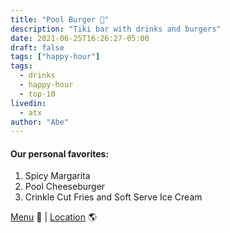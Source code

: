 ```yaml
---
title: "Pool Burger 🍹"
description: "Tiki bar with drinks and burgers"
date: 2021-06-25T16:26:27-05:00
draft: false
tags: ["happy-hour"]
tags:
  - drinks
  - happy-hour
  - top-10
livedin:
  - atx
author: "Abe"
---
```


#### Our personal favorites:

1. Spicy Margarita
2. Pool Cheeseburger
3. Crinkle Cut Fries and Soft Serve Ice Cream

[Menu](https://static.spacecrafted.com/d00dbfef608149659f339b1030eeeef8/r/db9236308a684ae2b07a7648b91f64de/1/Pool%20Burger%204.22.pdf) 📖  |  [Location](https://goo.gl/maps/MXg3dS32LZFAh5gL6) 🌎
